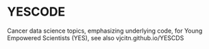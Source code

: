 # YESCODE
Cancer data science topics, emphasizing underlying code, for Young Empowered Scientists (YES), see also vjcitn.github.io/YESCDS
